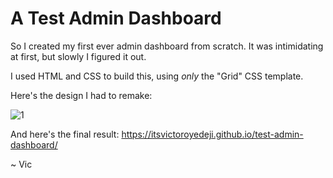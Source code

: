 # A Test Admin Dashboard

So I created my first ever admin dashboard from scratch. It was intimidating at first, but slowly I figured it out.

I used HTML and CSS to build this, using *only* the "Grid" CSS template.

Here's the design I had to remake:

![1]

And here's the final result: https://itsvictoroyedeji.github.io/test-admin-dashboard/

~ Vic


[1]: https://cdn.statically.io/gh/TheOdinProject/curriculum/43cc6ab69fdfbef40d431a65677d2144668930ac/intermediate_html_css/grid/project_admin_dashboard/imgs/dashboard-project.png

